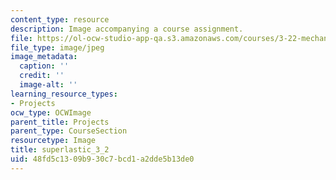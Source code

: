 ```yaml
---
content_type: resource
description: Image accompanying a course assignment.
file: https://ol-ocw-studio-app-qa.s3.amazonaws.com/courses/3-22-mechanical-behavior-of-materials-spring-2008/48fd5c1309b930c7bcd1a2dde5b13de0_superlastic_3_2.jpg
file_type: image/jpeg
image_metadata:
  caption: ''
  credit: ''
  image-alt: ''
learning_resource_types:
- Projects
ocw_type: OCWImage
parent_title: Projects
parent_type: CourseSection
resourcetype: Image
title: superlastic_3_2
uid: 48fd5c13-09b9-30c7-bcd1-a2dde5b13de0
---
```

